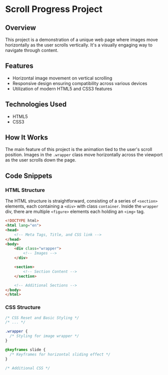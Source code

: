 # Scroll Progress Project

## Overview
This project is a demonstration of a unique web page where images move horizontally as the user scrolls vertically. It's a visually engaging way to navigate through content.

## Features
- Horizontal image movement on vertical scrolling
- Responsive design ensuring compatibility across various devices
- Utilization of modern HTML5 and CSS3 features

## Technologies Used
- HTML5
- CSS3

## How It Works
The main feature of this project is the animation tied to the user's scroll position. Images in the `.wrapper` class move horizontally across the viewport as the user scrolls down the page.

## Code Snippets

### HTML Structure
The HTML structure is straightforward, consisting of a series of `<section>` elements, each containing a `<div>` with class `container`. Inside the `wrapper` div, there are multiple `<figure>` elements each holding an `<img>` tag.

```html
<!DOCTYPE html>
<html lang="en">
<head>
    <!-- Meta Tags, Title, and CSS link -->
</head>
<body>
    <div class="wrapper">
        <!-- Images -->
    </div>

    <section>
        <!-- Section Content -->
    </section>

    <!-- Additional Sections -->
</body>
</html>
```

### CSS Structure

```Css
/* CSS Reset and Basic Styling */
/* ... */

.wrapper {
  /* Styling for image wrapper */
}

@keyframes slide {
  /* Keyframes for horizontal sliding effect */
}

/* Additional CSS */
```
